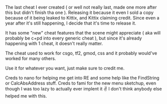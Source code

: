 The last cheat I ever created ( or well not really last, made one more after this but didn't finish tha one ).
Releasing it because it even I sold a copy because of it being leaked to Kittix, and Kittix claiming credit.
Since even a year after it's still happening, I decide that it's time to release it.

It has some "new" cheat features that the scene might appreciate ( aka will probably be c+pd into every generic cheat ), but since it's already happening with 1 cheat,
it doesn't really matter.

The cheat used to work for csgo, tf2, gmod, css and it probably would've worked for many others.

Use it for whatever you want, just make sure to credit me.

Creds to nano for helping me get into RE and some help like the FindString or CalcAbsAddress stuff. 
Creds to fami for the new menu sketchup, even though I was too lazy to actually ever implent it :v:
I don't think anybody else helped me with this.
